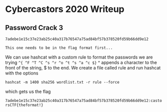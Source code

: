 # Cybercastors 2020 Writeup

## Password Crack 3


```
7adebe1e15c37e23ab25c40a317b76547a75ad84bf57b378520fd59b66dd9e12

This one needs to be in the flag format first...
```

We can use hashcat with a custom rule to format the passwords we are trying
`^{ ^F ^T ^C ^s ^r ^o ^t ^s ^a ^c $}`
^ appends a character to the front of the string, $ to the end. We create a file called rule and run hashcat with the options

`hashcat -m 1400 sha256 wordlist.txt -r rule --force`

which gets us the flag

`7adebe1e15c37e23ab25c40a317b76547a75ad84bf57b378520fd59b66dd9e12:castorsCTF{theformat!}`